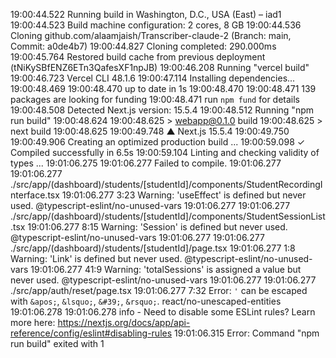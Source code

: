 19:00:44.522 Running build in Washington, D.C., USA (East) – iad1
19:00:44.523 Build machine configuration: 2 cores, 8 GB
19:00:44.536 Cloning github.com/alaamjaish/Transcriber-claude-2 (Branch: main, Commit: a0de4b7)
19:00:44.827 Cloning completed: 290.000ms
19:00:45.764 Restored build cache from previous deployment (tNiKySBfENZ6ETn3QafesXF1npJB)
19:00:46.208 Running "vercel build"
19:00:46.723 Vercel CLI 48.1.6
19:00:47.114 Installing dependencies...
19:00:48.469 
19:00:48.470 up to date in 1s
19:00:48.470 
19:00:48.471 139 packages are looking for funding
19:00:48.471   run `npm fund` for details
19:00:48.508 Detected Next.js version: 15.5.4
19:00:48.512 Running "npm run build"
19:00:48.624 
19:00:48.625 > webapp@0.1.0 build
19:00:48.625 > next build
19:00:48.625 
19:00:49.748    ▲ Next.js 15.5.4
19:00:49.750 
19:00:49.906    Creating an optimized production build ...
19:00:59.098  ✓ Compiled successfully in 6.5s
19:00:59.104    Linting and checking validity of types ...
19:01:06.275 
19:01:06.277 Failed to compile.
19:01:06.277 
19:01:06.277 ./src/app/(dashboard)/students/[studentId]/components/StudentRecordingInterface.tsx
19:01:06.277 3:23  Warning: 'useEffect' is defined but never used.  @typescript-eslint/no-unused-vars
19:01:06.277 
19:01:06.277 ./src/app/(dashboard)/students/[studentId]/components/StudentSessionList.tsx
19:01:06.277 8:15  Warning: 'Session' is defined but never used.  @typescript-eslint/no-unused-vars
19:01:06.277 
19:01:06.277 ./src/app/(dashboard)/students/[studentId]/page.tsx
19:01:06.277 1:8  Warning: 'Link' is defined but never used.  @typescript-eslint/no-unused-vars
19:01:06.277 41:9  Warning: 'totalSessions' is assigned a value but never used.  @typescript-eslint/no-unused-vars
19:01:06.277 
19:01:06.277 ./src/app/auth/reset/page.tsx
19:01:06.277 7:32  Error: `'` can be escaped with `&apos;`, `&lsquo;`, `&#39;`, `&rsquo;`.  react/no-unescaped-entities
19:01:06.278 
19:01:06.278 info  - Need to disable some ESLint rules? Learn more here: https://nextjs.org/docs/app/api-reference/config/eslint#disabling-rules
19:01:06.315 Error: Command "npm run build" exited with 1
